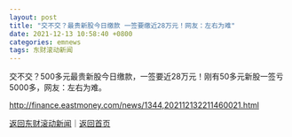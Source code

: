```yaml
---
layout: post
title: "交不交？最贵新股今日缴款 一签要缴近28万元！网友：左右为难"
date: 2021-12-13 10:58:40 +0800
categories: emnews
tags: 东财滚动新闻
---
```


交不交？500多元最贵新股今日缴款，一签要近28万元！刚有50多元新股一签亏5000多，网友：左右为难。

<http://finance.eastmoney.com/news/1344,202112132211460021.html>

[返回东财滚动新闻](//finews.withounder.com/emnews/)｜[返回首页](//finews.withounder.com/)